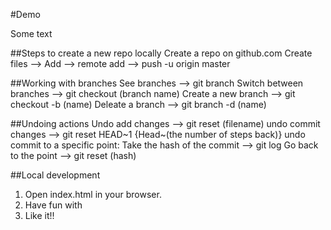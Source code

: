 #Demo

Some text

##Steps to create a new repo locally
Create a repo on github.com
Create files --> Add --> remote add --> push -u origin master

##Working with branches
See branches --> git branch
Switch between branches --> git checkout (branch name)
Create a new branch --> git checkout -b (name)
Deleate a branch --> git branch -d (name)

##Undoing actions
Undo add changes --> git reset (filename)
undo commit changes --> git reset HEAD~1 {Head~(the number of steps back)}
undo commit to a specific point:
    Take the hash of the commit --> git log
    Go back to the point --> git reset (hash)

##Local development
1. Open index.html in your browser.
2. Have fun with
3. Like it!!